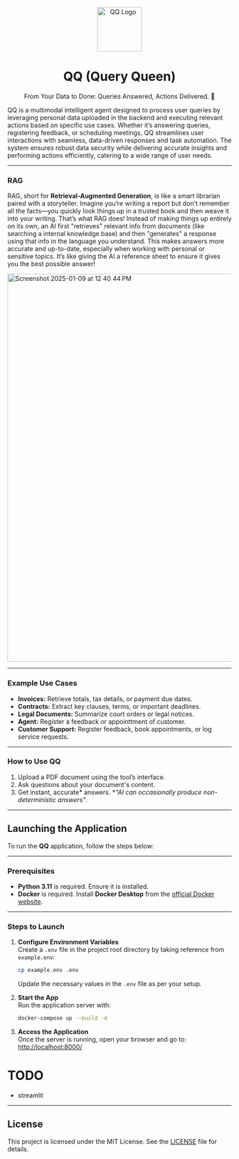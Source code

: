<p align="center">
  <img src="https://github.com/user-attachments/assets/fe2f9862-c2ef-4c6d-b229-f6c8c68da02f" alt="QQ Logo" width="100px">
</p>
<h1 align="center">QQ (Query Queen)</h1>

<p align="center">From Your Data to Done: Queries Answered, Actions Delivered. 🤗 </p>

QQ is a multimodal intelligent agent designed to process user queries by leveraging personal data uploaded in the backend and executing relevant actions based on specific use cases. Whether it’s answering queries, registering feedback, or scheduling meetings, QQ streamlines user interactions with seamless, data-driven responses and task automation. The system ensures robust data security while delivering accurate insights and performing actions efficiently, catering to a wide range of user needs.

---
### RAG
RAG, short for **Retrieval-Augmented Generation**, is like a smart librarian paired with a storyteller. Imagine you’re writing a report but don’t remember all the facts—you quickly look things up in a trusted book and then weave it into your writing. That’s what RAG does! Instead of making things up entirely on its own, an AI first "retrieves" relevant info from documents (like searching a internal knowledge base) and then "generates" a response using that info in the language you understand. This makes answers more accurate and up-to-date, especially when working with personal or sensitive topics. It’s like giving the AI a reference sheet to ensure it gives you the best possible answer!

<img width="873" alt="Screenshot 2025-01-09 at 12 40 44 PM" src="https://github.com/user-attachments/assets/ef73daf5-c54c-491d-aab4-7d6ddbebe467" />

---
### Example Use Cases 
- **Invoices:** Retrieve totals, tax details, or payment due dates.
- **Contracts:** Extract key clauses, terms, or important deadlines.
- **Legal Documents:** Summarize court orders or legal notices.
- **Agent:** Register a feedback or appointtment of customer.
- **Customer Support:** Register feedback, book appointments, or log service requests.

---
### How to Use QQ 
1. Upload a PDF document using the tool’s interface.  
2. Ask questions about your document's content.  
3. Get instant, accurate* answers. *<i>"AI can occasionally produce non-deterministic answers"</i>.

---

## Launching the Application

To run the **QQ** application, follow the steps below:

---

### Prerequisites  
- **Python 3.11** is required. Ensure it is installed.
- **Docker** is required. Install **Docker Desktop** from the [official Docker website](https://www.docker.com/products/docker-desktop/).

---

### Steps to Launch

1. **Configure Environment Variables**  
   Create a `.env` file in the project root directory by taking reference from `example.env`:  
   ```bash
   cp example.env .env
   ```  
   Update the necessary values in the `.env` file as per your setup.  

2. **Start the App**  
   Run the application server with:  
   ```bash
   docker-compose up --build -d
   ```

3. **Access the Application**  
   Once the server is running, open your browser and go to:  
   [http://localhost:8000/](http://localhost:8000/) 


# TODO
- streamlit

---
## License
This project is licensed under the MIT License. See the [LICENSE](./LICENSE) file for details.

